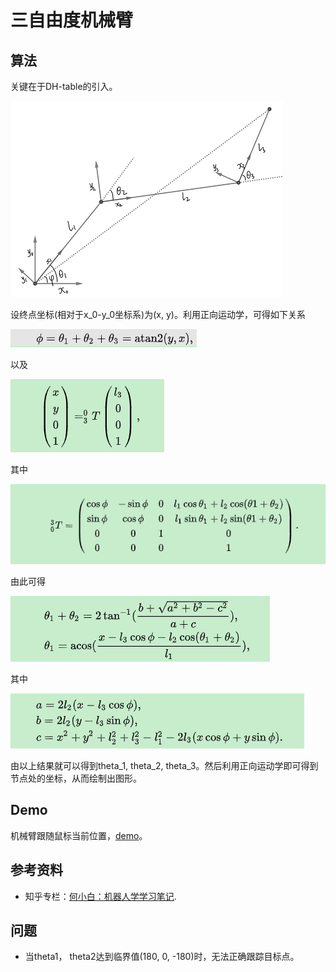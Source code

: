 # 三自由度机械臂

## 算法
关键在于DH-table的引入。

![图片无法加载](images/示意图.jpg)

设终点坐标(相对于x_0-y_0坐标系)为(x, y)。利用正向运动学，可得如下关系

![图片无法加载](images/eq1.PNG)

以及

![图片无法加载](images/eq2.PNG)

其中

![图片无法加载](images/eq3.PNG)

由此可得

![图片无法加载](images/eq4.PNG)

其中

![图片无法加载](images/eq5.PNG)

由以上结果就可以得到theta_1, theta_2, theta_3。然后利用正向运动学即可得到节点处的坐标，从而绘制出图形。

## Demo

机械臂跟随鼠标当前位置，[demo](https://jiandandaoxingfu.github.io/point-tracking)。

## 参考资料 

- 知乎专栏：[何小白：机器人学学习笔记](https://zhuanlan.zhihu.com/c_1208050340920299520).

## 问题
- 当theta1， theta2达到临界值(180, 0, -180)时，无法正确跟踪目标点。
